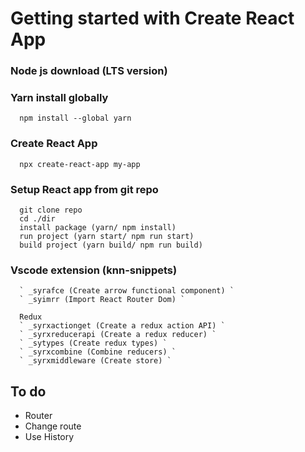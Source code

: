 # Getting started with Create React App

### Node js download (LTS version)

### Yarn install globally
```
  npm install --global yarn
```

### Create React App
```
  npx create-react-app my-app
```

### Setup React app from git repo
```
  git clone repo
  cd ./dir
  install package (yarn/ npm install)
  run project (yarn start/ npm run start)
  build project (yarn build/ npm run build)
```

### Vscode extension (knn-snippets)

```
  ` _syrafce (Create arrow functional component) `
  ` _syimrr (Import React Router Dom) `
  
  Redux
  ` _syrxactionget (Create a redux action API) `
  ` _syrxreducerapi (Create a redux reducer) `
  ` _sytypes (Create redux types) `
  ` _syrxcombine (Combine reducers) `
  ` _syrxmiddleware (Create store) `

```
## To do
 - Router
 - Change route
 - Use History
